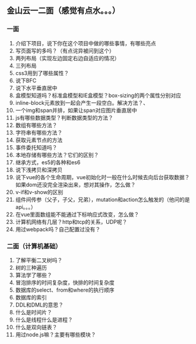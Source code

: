 ## 金山云一二面（感觉有点水。。。）

### 一面

1. 介绍下项目，说下你在这个项目中做的哪些事情，有哪些亮点
2. 写页面写的多吗？（有点诧异被问到这个）
3. 两列布局（实现左边固定右边自适应的情况）
4. 三列布局
5. css3用到了哪些属性？
6. 说下BFC
7. 说下水平垂直居中
8. 盒模型知道吗？标准盒模型和IE盒模型？box-sizing的两个属性分别对应
9. inline-block元素放到一起会产生一段空白。解决方法？、
10. 一个img和span并排，如果让span对应图片垂直居中
11. js有哪些数据类型？判断数据类型的方法？
12. 数组有哪些方法？
13. 字符串有哪些方法？
14. 获取元素节点的方法
15. 事件委托知道吗？
16. 本地存储有哪些方法？它们的区别？
17. 继承方式，es5的各种和es6
18. 说下浅拷贝和深拷贝
19. 说下vue的各个生命周期，vue初始化时一般在什么时候去向后台获取数据？如果dom还没完全渲染出来，想对其操作，怎么做？
20. v-if和v-show的区别
21. 组件间传参（父子，子父，兄弟），mutation和action怎么触发的（他问的是api。。。）
22. 在vue里面数组能不能通过下标响应式改变，怎么做？
23. 计算机网络有几层？http和tcp的关系，UDP呢？
24. 用过webpack吗？自己配置过没有？



### 二面（计算机基础）

1. 了解平衡二叉树吗？
2. 树的三种遍历
3. 算法学了哪些？
4. 冒泡排序的时间复杂度，快排的时间复杂度
5. 数据库的select、from和where的执行顺序
6. 数据库的索引
7. DDL和DML的意思？
8. 什么是时间片？
9. 什么是线程什么是进程？
10. 什么是双向链表？
11. 用过node.js嘛？主要有哪些模块？